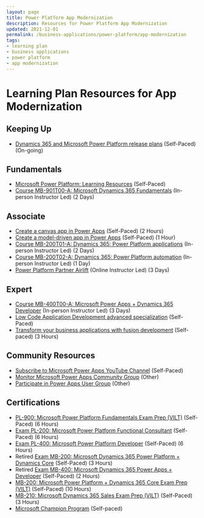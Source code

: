 ```yaml
---
layout: page
title: Power Platform App Modernization
description: Resources for Power Platform App Modernization
updated: 2021-12-01
permalink: /business-applications/power-platform/app-modernization
tags:
- learning plan
- business applications
- power platform
- app modernization
---
```


# Learning Plan Resources for App Modernization

## Keeping Up

* [Dynamics 365 and Microsoft Power Platform release plans](https://docs.microsoft.com/en-us/dynamics365/release-plans/) (Self-Paced) (On-going)

## Fundamentals

* [Microsoft Power Platform: Learning Resources](https://powerapps.microsoft.com/en-us/blog/microsoft-powerapps-learning-resources) (Self-Paced)
* [Course MB-901T00-A: Microsoft Dynamics 365 Fundamentals](https://docs.microsoft.com/en-us/learn/certifications/courses/mb-901t00) (In-person Instructor Led) (2 Days)

## Associate

* [Create a canvas app in Power Apps](https://docs.microsoft.com/en-us/learn/paths/create-powerapps/) (Self-Paced) (2 Hours)
* [Create a model-driven app in Power Apps](https://docs.microsoft.com/en-us/learn/paths/create-app-models-business-processes/) (Self-Paced) (1 Hour)
* [Course MB-200T01-A: Dynamics 365: Power Platform applications](https://docs.microsoft.com/en-us/learn/certifications/courses/mb-200t01) (In-person Instructor Led) (2 Days)
* [Course MB-200T02-A: Dynamics 365: Power Platform automation](https://docs.microsoft.com/en-us/learn/certifications/courses/mb-200t02) (In-person Instructor Led) (1 Day)
* [Power Platform Partner Airlift](https://www.microsoftevents.com/profile/web/index.cfm?PKwebID=0x1196222abcd) (Online Instructor Led) (3 Days)

## Expert

* [Course MB-400T00-A: Microsoft Power Apps + Dynamics 365 Developer](https://docs.microsoft.com/en-us/learn/certifications/courses/mb-400t00) (In-person Instructor Led) (3 Days)
* [Low Code Application Development advanced specialization](https://partner.microsoft.com/en-us/training/assets/collection/low-code-application-development-advanced-specialization#/) (Self-Paced)
* [Transform your business applications with fusion development](https://docs.microsoft.com/en-us/learn/paths/transform-business-applications-with-fusion-development/?WT.mc_id=dotnet-28653-masoucou) (Self-paced) (3 Hours)

## Community Resources

* [Subscribe to Microsoft Power Apps YouTube Channel](https://www.youtube.com/channel/UCGfWR2ekfRFckLjev6eQYLg) (Self-Paced)
* [Monitor Microsoft Power Apps Community Group](https://powerusers.microsoft.com/t5/Power-Apps-Community/ct-p/PowerApps1) (Other)
* [Participate in Power Apps User Group](https://www.powerappsug.com/home) (Other)

## Certifications

* [PL-900: Microsoft Power Platform Fundamentals Exam Prep (VILT)](https://partner.microsoft.com/en-us/training/assets/collection/pl-900-microsoft-power-platform-fundamentals-1#/) (Self-Paced) (6 Hours)
* [Exam PL-200: Microsoft Power Platform Functional Consultant](https://docs.microsoft.com/en-us/learn/certifications/exams/pl-200) (Self-Paced) (6 Hours)
* [Exam PL-400: Microsoft Power Platform Developer](https://docs.microsoft.com/en-us/learn/certifications/exams/pl-400) (Self-Paced) (6 Hours)
* Retired [Exam MB-200:  Microsoft Dynamics 365 Power Platform + Dynamics Core](https://docs.microsoft.com/en-us/learn/certifications/exams/mb-200) (Self-Paced) (3 Hours)
* Retired [Exam MB-400: Microsoft Dynamics 365 Power Apps + Developer](https://docs.microsoft.com/en-us/learn/certifications/exams/mb-400) (Self-Paced) (2 Hours)
* [MB-200: Microsoft Power Platform + Dynamics 365 Core Exam Prep (VILT)](https://partner.microsoft.com/en-us/training/assets/collection/mb-200-microsoft-power-platform-plus-dynamics-365-core#/) (Self-Paced) (10 Hours)
* [MB-210: Microsoft Dynamics 365 Sales Exam Prep (VILT)](https://partner.microsoft.com/en-us/training/assets/collection/mb-210-microsoft-dynamics-365-sales#/) (Self-Paced) (3 Hours)
* [Microsoft Champion Program](https://adoption.microsoft.com/become-a-champion/) (Self-paced)
